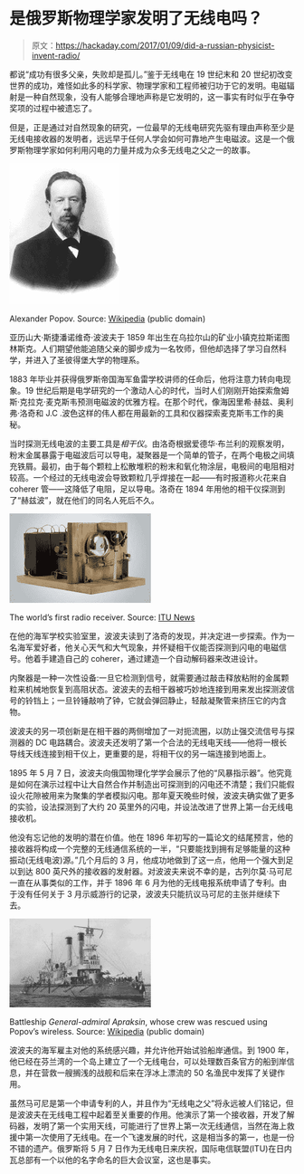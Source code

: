 # 是俄罗斯物理学家发明了无线电吗？

> 原文：<https://hackaday.com/2017/01/09/did-a-russian-physicist-invent-radio/>

都说“成功有很多父亲，失败却是孤儿。”鉴于无线电在 19 世纪末和 20 世纪初改变世界的成功，难怪如此多的科学家、物理学家和工程师被归功于它的发明。电磁辐射是一种自然现象，没有人能够合理地声称是它发明的，这一事实有时似乎在争夺奖项的过程中被遗忘了。

但是，正是通过对自然现象的研究，一位最早的无线电研究先驱有理由声称至少是无线电接收器的发明者，远远早于任何人学会如何可靠地产生电磁波。这是一个俄罗斯物理学家如何利用闪电的力量并成为众多无线电之父之一的故事。

[![alexander_stepanovich_popov](img/e0e8a4ba880cd521ebd58416944b1fb5.png)](https://hackaday.com/wp-content/uploads/2016/12/alexander_stepanovich_popov.jpg)

Alexander Popov. Source: [Wikipedia](https://en.wikipedia.org/wiki/Alexander_Stepanovich_Popov) (public domain)

亚历山大·斯捷潘诺维奇·波波夫于 1859 年出生在乌拉尔山的矿业小镇克拉斯诺图林斯克。人们期望他能追随父亲的脚步成为一名牧师，但他却选择了学习自然科学，并进入了圣彼得堡大学的物理系。

1883 年毕业并获得俄罗斯帝国海军鱼雷学校讲师的任命后，他将注意力转向电现象。19 世纪后期是电学研究的一个激动人心的时代，当时人们刚刚开始探索詹姆斯·克拉克·麦克斯韦预测电磁波的优雅方程。在那个时代，像海因里希·赫兹、奥利弗·洛奇和 J.C .波色这样的伟人都在用最新的工具和仪器探索麦克斯韦工作的奥秘。

当时探测无线电波的主要工具是*相干仪*。由洛奇根据爱德华·布兰利的观察发明，粉末金属暴露于电磁波后可以导电，凝聚器是一个简单的管子，在两个电极之间填充铁屑。最初，由于每个颗粒上松散堆积的粉末和氧化物涂层，电极间的电阻相对较高。一个经过的无线电波会导致颗粒几乎焊接在一起——有时报道称火花来自 coherer 管——这降低了电阻，足以导电。洛奇在 1894 年用他的相干仪探测到了“赫兹波”，就在他们的同名人死后不久。

[![The world's first radio receiver. Source: ITU News](img/cb89764fe9845fa718cf5b0c4b456f1f.png)](https://hackaday.com/wp-content/uploads/2016/12/57_02.jpg)

The world’s first radio receiver. Source: [ITU News](http://www.itu.int/net/itunews/issues/2009/09/57.aspx)

在他的海军学校实验室里，波波夫读到了洛奇的发现，并决定进一步探索。作为一名海军爱好者，他关心天气和大气现象，并怀疑相干仪能否探测到闪电的电磁信号。他着手建造自己的 coherer，通过建造一个自动解码器来改进设计。

内聚器是一种一次性设备:一旦它检测到信号，就需要通过敲击释放粘附的金属颗粒来机械地恢复到高阻状态。波波夫的去相干器被巧妙地连接到用来发出探测波信号的铃铛上；一旦铃锤敲响了钟，它就会弹回静止，轻敲凝聚管来挤压它的内含物。

波波夫的另一项创新是在相干器的两侧增加了一对扼流圈，以防止强交流信号与探测器的 DC 电路耦合。波波夫还发明了第一个合法的无线电天线——他将一根长导线天线连接到相干仪上，更重要的是，将相干仪的另一端连接到地面上。

1895 年 5 月 7 日，波波夫向俄国物理化学学会展示了他的“风暴指示器”。他究竟是如何在演示过程中让大自然合作并制造出可探测到的闪电还不清楚；我们只能假设火花隙被用来为聚集的学者模拟闪电。那年夏天晚些时候，波波夫确实做了更多的实验，设法探测到了大约 20 英里外的闪电，并设法改进了世界上第一台无线电接收机。

他没有忘记他的发明的潜在价值。他在 1896 年初写的一篇论文的结尾预言，他的接收器将构成一个完整的无线通信系统的一半，“只要能找到拥有足够能量的这种振动(无线电波)源。”几个月后的 3 月，他成功地做到了这一点，他用一个强大到足以到达 800 英尺外的接收器的发射器。对波波夫来说不幸的是，古列尔莫·马可尼一直在从事类似的工作，并于 1896 年 6 月为他的无线电报系统申请了专利。由于没有任何关于 3 月示威游行的记录，波波夫只能抗议马可尼的主张并继续下去。

[![general-admiralapraksin1899-1905c](img/8ee1d15fa2e6ca2ee837b780d055fde9.png)](https://hackaday.com/wp-content/uploads/2016/12/general-admiralapraksin1899-1905c.jpg)

Battleship *General-admiral Apraksin*, whose crew was rescued using Popov’s wireless. Source: [Wikipedia](https://en.wikipedia.org/wiki/Russian_coast_defense_ship_General_Admiral_Graf_Apraksin) (public domain)

波波夫的海军雇主对他的系统感兴趣，并允许他开始试验船岸通信。到 1900 年，他已经在芬兰湾的一个岛上建立了一个无线电台，可以处理数百条官方的船到岸信息，并在营救一艘搁浅的战舰和后来在浮冰上漂流的 50 名渔民中发挥了关键作用。

虽然马可尼是第一个申请专利的人，并且作为“无线电之父”将永远被人们铭记，但是波波夫在无线电工程中起着至关重要的作用。他演示了第一个接收器，开发了解码器，发明了第一个实用天线，可能进行了世界上第一次无线通信，当然在海上救援中第一次使用了无线电。在一个飞速发展的时代，这是相当多的第一，也是一份不错的遗产。俄罗斯将 5 月 7 日作为无线电日来庆祝，国际电信联盟(ITU)在日内瓦总部有一个以他的名字命名的巨大会议室，这也是事实。